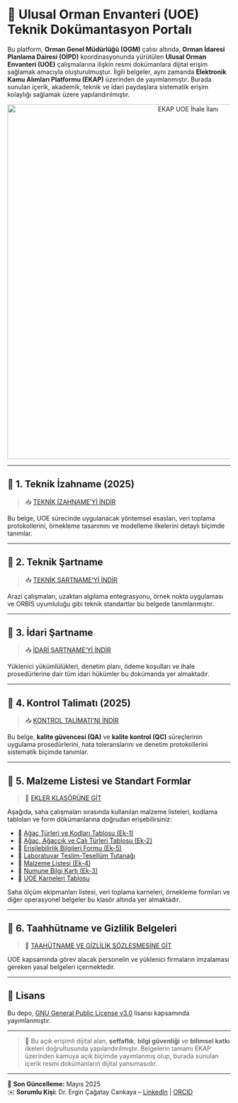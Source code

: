 # 🌲 Ulusal Orman Envanteri (UOE) Teknik Dokümantasyon Portalı

Bu platform, **Orman Genel Müdürlüğü (OGM)** çatısı altında, **Orman İdaresi Planlama Dairesi (OİPD)** koordinasyonunda yürütülen **Ulusal Orman Envanteri (UOE)** çalışmalarına ilişkin resmi dokümanlara dijital erişim sağlamak amacıyla oluşturulmuştur. İlgili belgeler, aynı zamanda **Elektronik Kamu Alımları Platformu (EKAP)** üzerinden de yayımlanmıştır. Burada sunulan içerik, akademik, teknik ve idari paydaşlara sistematik erişim kolaylığı sağlamak üzere yapılandırılmıştır.

<p align="center">
  <img src="https://raw.githubusercontent.com/ergincagataycankaya/UOE-Documents/master/EKLER/ekap.jpg" alt="EKAP UOE İhale İlanı" width="800"/>
</p>

---

## 📘 1. Teknik İzahname (2025)

> 📥 [TEKNİK İZAHNAME’Yİ İNDİR](https://raw.githubusercontent.com/ergincagataycankaya/UOE-Documents/master/ihale_dokumani_2025/TEKNIK%20IZAHNAME%202025.docx)

Bu belge, UOE sürecinde uygulanacak yöntemsel esasları, veri toplama protokollerini, örnekleme tasarımını ve modelleme ilkelerini detaylı biçimde tanımlar.

---

## 📗 2. Teknik Şartname

> 📥 [TEKNİK ŞARTNAME’Yİ İNDİR](https://raw.githubusercontent.com/ergincagataycankaya/UOE-Documents/master/TEKNIK%20SARTNAME%202025.docx)

Arazi çalışmaları, uzaktan algılama entegrasyonu, örnek nokta uygulaması ve ORBİS uyumluluğu gibi teknik standartlar bu belgede tanımlanmıştır.

---

## 📙 3. İdari Şartname

> 📥 [İDARİ ŞARTNAME’Yİ İNDİR](https://raw.githubusercontent.com/ergincagataycankaya/UOE-Documents/master/%C4%B0DAR%C4%B0%20%C5%9EARTNAME.docx)

Yüklenici yükümlülükleri, denetim planı, ödeme koşulları ve ihale prosedürlerine dair tüm idari hükümler bu dokümanda yer almaktadır.

---

## 📒 4. Kontrol Talimatı (2025)

> 📥 [KONTROL TALİMATI’NI İNDİR](https://raw.githubusercontent.com/ergincagataycankaya/UOE-Documents/master/KONTROL%20TALIMATI%202025.docx)

Bu belge, **kalite güvencesi (QA)** ve **kalite kontrol (QC)** süreçlerinin uygulama prosedürlerini, hata toleranslarını ve denetim protokollerini sistematik biçimde tanımlar.

---

## 🧾 5. Malzeme Listesi ve Standart Formlar

> 📂 [EKLER KLASÖRÜNE GİT](https://github.com/ergincagataycankaya/UOE-Documents/tree/master/EKLER)

Aşağıda, saha çalışmaları sırasında kullanılan malzeme listeleri, kodlama tabloları ve form dökümanlarına doğrudan erişebilirsiniz:

- 📄 [Ağaç Türleri ve Kodları Tablosu (Ek-1)](https://raw.githubusercontent.com/ergincagataycankaya/UOE-Documents/master/EKLER/A%C4%9Fa%C3%A7%20T%C3%BCrleri%20ve%20Kodlar%C4%B1%20Tablosu%20Ek-1.xlsx)  
- 📄 [Ağaç, Ağaççık ve Çalı Türleri Tablosu (Ek-2)](https://raw.githubusercontent.com/ergincagataycankaya/UOE-Documents/master/EKLER/A%C4%9Fa%C3%A7%2C%20A%C4%9Fa%C3%A7%C3%A7%C4%B1k%20ve%20%C3%87al%C4%B1%20T%C3%BCrleri%20Tablosu%20Ek-2.xlsx)  
- 📄 [Erişilebilirlik Bilgileri Formu (Ek-5)](https://raw.githubusercontent.com/ergincagataycankaya/UOE-Documents/master/EKLER/Eri%C5%9Filebilirlik%20Bilgiler%20Ek-5.docx)  
- 📄 [Laboratuvar Teslim-Tesellüm Tutanağı](https://raw.githubusercontent.com/ergincagataycankaya/UOE-Documents/master/EKLER/Laboratuvar%20Teslim-Tesell%C3%BCm%20Tutana%C4%9F%C4%B1.xlsx)  
- 📄 [Malzeme Listesi (Ek-4)](https://raw.githubusercontent.com/ergincagataycankaya/UOE-Documents/master/EKLER/Malzeme%20listesi%20Ek-4.docx)  
- 📄 [Numune Bilgi Kartı (Ek-3)](https://raw.githubusercontent.com/ergincagataycankaya/UOE-Documents/master/EKLER/Numune%20Bilgi%20Kart%C4%B1-Ek.3.docx)  
- 📄 [UOE Karneleri Tablosu](https://raw.githubusercontent.com/ergincagataycankaya/UOE-Documents/master/EKLER/UOE_Karneler.xlsx)

Saha ölçüm ekipmanları listesi, veri toplama karneleri, örnekleme formları ve diğer operasyonel belgeler bu klasör altında yer almaktadır.

---

## 🔐 6. Taahhütname ve Gizlilik Belgeleri

> 📄 [TAAHÜTNAME VE GİZLİLİK SÖZLEŞMESİNE GİT](https://github.com/ergincagataycankaya/UOE-Documents/tree/master/SON_KULLANICI_TAAH%C3%9CTNAMES%C4%B0_VE_G%C4%B0ZL%C4%B0L...)

UOE kapsamında görev alacak personelin ve yüklenici firmaların imzalaması gereken yasal belgeleri içermektedir.

---

## 📜 Lisans

Bu depo, [GNU General Public License v3.0](https://github.com/ergincagataycankaya/UOE-Documents/blob/master/LICENSE) lisansı kapsamında yayımlanmıştır.

---

> 📌 Bu açık erişimli dijital alan, **şeffaflık**, **bilgi güvenliği** ve **bilimsel katkı** ilkeleri doğrultusunda yapılandırılmıştır. Belgelerin tamamı EKAP üzerinden kamuya açık biçimde yayımlanmış olup, burada sunulan içerik resmi dokümanların dijital yansımasıdır.

---

📅 **Son Güncelleme:** Mayıs 2025  
✉️ **Sorumlu Kişi:** Dr. Ergin Çağatay Cankaya – [LinkedIn](#) | [ORCID](#)
